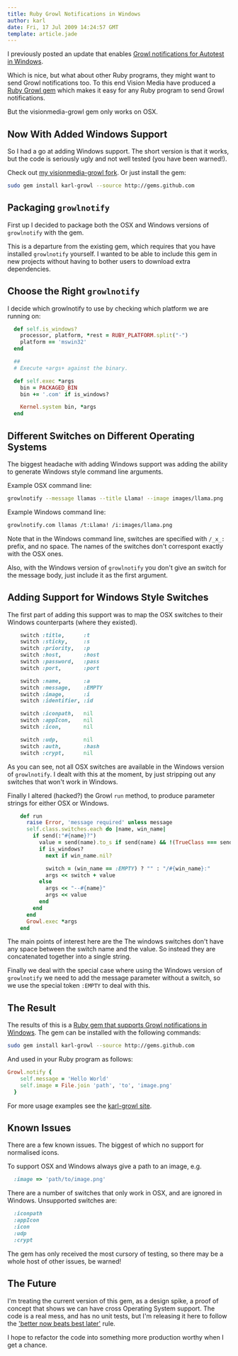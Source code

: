 ```yaml
---
title: Ruby Growl Notifications in Windows
author: karl
date: Fri, 17 Jul 2009 14:24:57 GMT
template: article.jade
---
```


I previously posted an update that enables [Growl notifications for Autotest in Windows](http://monket.net/blog/2009/07/autotest-growl-for-windows/).

Which is nice, but what about other Ruby programs, they might want to send Growl notifications too. To this end Vision Media have produced a [Ruby Growl gem](http://github.com/visionmedia/growl/tree/master) which makes it easy for any Ruby program to send Growl notifications.

But the visionmedia-growl gem only works on OSX.

## Now With Added Windows Support

So I had a go at adding Windows support. The short version is that it works, but the code is seriously ugly and not well tested (you have been warned!).

Check out [my visionmedia-growl fork](http://github.com/karl/growl/tree/master). Or just install the gem:

```bash
sudo gem install karl-growl --source http://gems.github.com
```

## Packaging `growlnotify`

First up I decided to package both the OSX and Windows versions of `growlnotify` with the gem.

This is a departure from the existing gem, which requires that you have installed `growlnotify` yourself. I wanted to be able to include this gem in new projects without having to bother users to download extra dependencies.

## Choose the Right `growlnotify`

I decide which growlnotify to use by checking which platform we are running on:

```ruby
  def self.is_windows?
    processor, platform, *rest = RUBY_PLATFORM.split("-")
    platform == 'mswin32'
  end

  ##
  # Execute +args+ against the binary.

  def self.exec *args
    bin = PACKAGED_BIN
    bin += '.com' if is_windows?

    Kernel.system bin, *args
  end
```

## Different Switches on Different Operating Systems

The biggest headache with adding Windows support was adding the ability to generate Windows style command line arguments.

Example OSX command line:
```bash
growlnotify --message llamas --title Llama! --image images/llama.png
```

Example Windows command line:
```bash
growlnotify.com llamas /t:Llama! /i:images/llama.png
```

Note that in the Windows command line, switches are specified with `/_x_:` prefix, and no space. The names of the switches don't correspont exactly with the OSX ones.

Also, with the Windows version of `growlnotify` you don't give an switch for the message body, just include it as the first argument.

## Adding Support for Windows Style Switches

The first part of adding this support was to map the OSX switches to their Windows counterparts (where they existed).

```ruby
    switch :title,      :t
    switch :sticky,     :s
    switch :priority,   :p
    switch :host,       :host
    switch :password,   :pass
    switch :port,       :port

    switch :name,       :a
    switch :message,    :EMPTY
    switch :image,      :i
    switch :identifier, :id

    switch :iconpath,   nil
    switch :appIcon,    nil
    switch :icon,       nil

    switch :udp,        nil
    switch :auth,       :hash
    switch :crypt,      nil
```

As you can see, not all OSX switches are available in the Windows version of `growlnotify`. I dealt with this at the moment, by just stripping out any switches that won't work in Windows.

Finally I altered (hacked?) the Growl `run` method, to produce parameter strings for either OSX or Windows.

```ruby
    def run
      raise Error, 'message required' unless message
      self.class.switches.each do |name, win_name|
        if send(:"#{name}?")
          value = send(name).to_s if send(name) && !(TrueClass === send(name))
          if is_windows?
            next if win_name.nil?

            switch = (win_name == :EMPTY) ? "" : "/#{win_name}:"
            args << switch + value
          else
            args << "--#{name}"
            args << value
          end
        end
      end
      Growl.exec *args
    end
```

The main points of interest here are the The windows switches don't have any space between the switch name and the value. So instead they are concatenated together into a single string.

Finally we deal with the special case where using the Windows version of `growlnotify` we need to add the message parameter without a switch, so we use the special token `:EMPTY` to deal with this.

## The Result

The results of this is a [Ruby gem that supports Growl notifications in Windows](http://github.com/karl/growl/tree/master). The gem can be installed with the following commands:

```bash
sudo gem install karl-growl --source http://gems.github.com
```

And used in your Ruby program as follows:

```ruby
Growl.notify {
    self.message = 'Hello World'
    self.image = File.join 'path', 'to', 'image.png'
  }
```

For more usage examples see the [karl-growl site](http://github.com/karl/growl/tree/master).

## Known Issues

There are a few known issues. The biggest of which no support for normalised icons.

To support OSX and Windows always give a path to an image, e.g.

```ruby
  :image => 'path/to/image.png'
```

There are a number of switches that only work in OSX, and are ignored in Windows. Unsupported switches are:

```ruby
  :iconpath
  :appIcon
  :icon
  :udp
  :crypt
```

The gem has only received the most cursory of testing, so there may be a whole host of other issues, be warned!

## The Future

I'm treating the current version of this gem, as a design spike, a proof of concept that shows we can have cross Operating System support. The code is a real mess, and has no unit tests, but I'm releasing it here to follow the ['better now beats best later'](http://anarchycreek.com/2009/07/11/better-now-beats-best-later/) rule.

I hope to refactor the code into something more production worthy when I get a chance.
